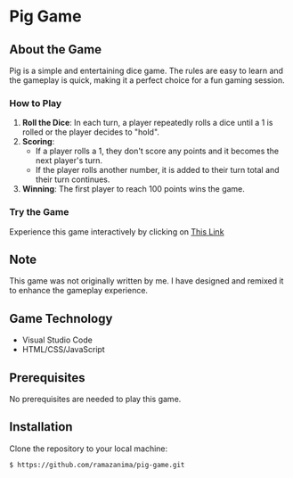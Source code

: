 # Pig Game

## About the Game

Pig is a simple and entertaining dice game. The rules are easy to learn and the gameplay is quick, making it a perfect choice for a fun gaming session.

### How to Play

1. **Roll the Dice**: In each turn, a player repeatedly rolls a dice until a 1 is rolled or the player decides to "hold".
2. **Scoring**: 
   - If a player rolls a 1, they don't score any points and it becomes the next player's turn.
   - If the player rolls another number, it is added to their turn total and their turn continues.
3. **Winning**: The first player to reach 100 points wins the game.

### Try the Game

Experience this game interactively by clicking on [This Link](ramazanima.github.io/pig-game/)

## Note

This game was not originally written by me. I have designed and remixed it to enhance the gameplay experience.

## Game Technology

* Visual Studio Code
* HTML/CSS/JavaScript

## Prerequisites

No prerequisites are needed to play this game.

## Installation

Clone the repository to your local machine:

```bash
$ https://github.com/ramazanima/pig-game.git
